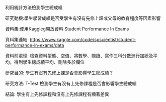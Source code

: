 利用統計方法檢測學生總成績

研究動機:學生學習成績是否受學生有沒有先修上課或父母的教育程度等因素影響

資料集:使用Kaggleg開放資料 Student Performance In Exams

資料集連結: https://www.kaggle.com/code/spscientist/student-performance-in-exams/data

資料前處理:
檢查資料型態、空值、將數學、閱讀、寫作三科分數進行加總及平均，得到學生總成績平均、刪除多於欄位

研究目的:
學生有沒有先修上課是否會影響學生總成績？

研究方法:
T-Test 檢測學生有沒有上先修課程是否會影響學生總成績

結論:
學生有上先修課程和沒有上先修課程有顯著差異
